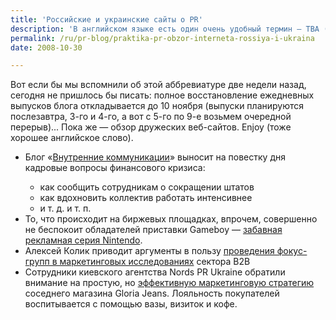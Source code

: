 ```yaml
---
title: 'Российские и украинские сайты о PR'
description: 'В английском языке есть один очень удобный термин — TBA (to be announced) — он означает неопределенность даты завершения работы («ХЗ», в нелитературном переводе).'
permalink: /ru/pr-blog/praktika-pr-obzor-interneta-rossiya-i-ukraina
date: 2008-10-30

---
```


Вот если бы мы вспомнили об этой аббревиатуре две недели назад, сегодня не пришлось бы писать: полное восстановление ежедневных выпусков блога откладывается до 10 ноября (выпуски планируются послезавтра, 3-го и 4-го, а вот с 5-го по 9-е возьмем очередной перерыв)... Пока же — обзор дружеских веб-сайтов. Enjoy (тоже хорошее английское слово).

<ul><li>

<p class="list-caption">Блог «<a href="https://community.livejournal.com/inside_pr/291261.html" target="_blank" rel="noopener noreferrer">Внутренние коммуникации</a>» выносит на повестку дня кадровые вопросы финансового кризиса:</p>
<ul>
<li>как сообщить сотрудникам о сокращении штатов</li>
<li>как вдохновить коллектив работать интенсивнее</li>
<li>и т. д. и т. п.</li>
</ul>
</li>
<li>То, что происходит на биржевых площадках, впрочем, совершенно не беспокоит обладателей приставки Gameboy — <a href="https://blog.peklama.in/?p=417" target="_blank" rel="noopener noreferrer">забавная рекламная серия Nintendo</a>.</li>
<li>Алексей Колик приводит аргументы в пользу <a href="https://b2blogger.com/blog/?p=411" target="_blank" rel="noopener noreferrer">проведения фокус-групп в маркетинговых исследованиях</a> сектора B2B</li>
<li>Сотрудники киевского агентства Nords PR Ukraine обратили внимание на простую, но <a href="https://nordspr.blogspot.com/2008/10/nords-pr-gloria-jeans.html" target="_blank" rel="noopener noreferrer">эффективную маркетинговую стратегию</a> соседнего магазина  Gloria Jeans. Лояльность покупателей воспитывается с помощью вазы, визиток и кофе.</li>
</ul>

